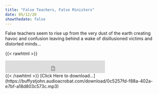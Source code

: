 ```yaml
---
title: "False Teachers, False Ministers"
date: 05/12/20
showthedate: false
---
```


False teachers seem to rise up from the very dust of the earth creating havoc and confusion leaving behind a wake of disillusioned victims and distorted minds...
<!--more-->
{{< rawhtml >}}
<iframe width='320px' height='40px' src='http://www.audioacrobat.com/tplay/Bfbe72f3f525c1dfa072383e96739851aNh0vFTYGJjkqCxxeRWhda1BUVVVJSBYEPUgSeDZ+UFA' frameBorder='0'></iframe><br>
{{< /rawhtml >}}
[Click Here to download&hellip;](https://buffystjohn.audioacrobat.com/download/0c5257fd-f88a-402a-e7bf-a18d803c573c.mp3)